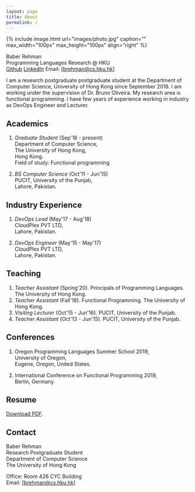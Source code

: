 ```yaml
---
layout: page
title: About
permalink: /
---
```


{% include image.html url="images/photo.jpg" caption="" max_width="100px" max_height="100px" align="right" %}

Baber Rehman <br />
Programming Languages Research @ HKU <br />
[Github](https://github.com/baberrehman/) [LinkedIn](https://www.linkedin.com/in/baberrehman/) Email: [brehman@cs.hku.hk]

I am a research postgraduate postgraduate student at the Department of Computer Science, University of Hong Kong since September 2018. I am working under the supervision of Dr. Bruno Oliveira.
My research area is functional programming. I have few years of experience working in industry as DevOps Engineer and Lecturer.

## Academics

1. *Graduate Student* (Sep'18 - present) <br />
   Department of Computer Science, <br />
   The University of Hong Kong, <br />
   Hong Kong. <br />
   Field of study: Functional programming

2. *BS Computer Science* (Oct'11 - Jun'15) <br />
   PUCIT, University of the Punjab, <br />
   Lahore, Pakistan.

## Industry Experience

1. *DevOps Lead* (May'17 - Aug'18) <br />
   CloudPlex PVT LTD, <br />
   Lahore, Pakistan.

2. *DevOps Engineer* (May'15 - May'17) <br />
   CloudPlex PVT LTD, <br />
   Lahore, Pakistan.

## Teaching

1. *Teacher Assistant* (Spring'20). Principals of Programming Languages. The University of Hong Kong.
2. *Teacher Assistant* (Fall'18). Functional Programming. The University of Hong Kong.
3. *Visiting Lecturer* (Oct'15 - Jun'16). PUCIT, University of the Punjab.
4. *Teacher Assistant* (Oct'13 - Jun'15). PUCIT, University of the Punjab.


## Conferences

1. Oregon Programming Languages Summer School 2019, <br />
   University of Oregon, <br />
   Eugene, Oregon, United States.

2. International Conference on Functional Programming 2019, <br />
   Berlin, Germany.

## Resume

[Download PDF](files/cv.pdf).

## Contact

Baber Rehman <br />
Research Postgraduate Student <br />
Department of Computer Science<br />
The University of Hong Kong<br />

Office: Room 426 CYC Building<br />
Email: [brehman@cs.hku.hk]